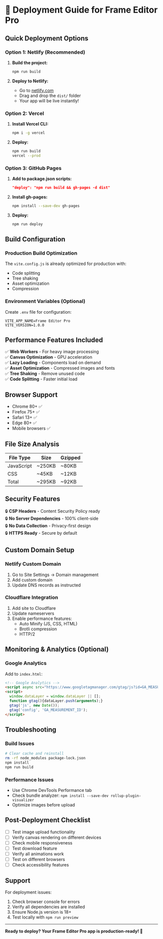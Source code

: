 # 🚀 Deployment Guide for Frame Editor Pro

## Quick Deployment Options

### Option 1: Netlify (Recommended)
1. **Build the project:**
   ```bash
   npm run build
   ```

2. **Deploy to Netlify:**
   - Go to [netlify.com](https://netlify.com)
   - Drag and drop the `dist/` folder
   - Your app will be live instantly!

### Option 2: Vercel
1. **Install Vercel CLI:**
   ```bash
   npm i -g vercel
   ```

2. **Deploy:**
   ```bash
   npm run build
   vercel --prod
   ```

### Option 3: GitHub Pages
1. **Add to package.json scripts:**
   ```json
   "deploy": "npm run build && gh-pages -d dist"
   ```

2. **Install gh-pages:**
   ```bash
   npm install --save-dev gh-pages
   ```

3. **Deploy:**
   ```bash
   npm run deploy
   ```

## Build Configuration

### Production Build Optimization
The `vite.config.js` is already optimized for production with:
- Code splitting
- Tree shaking
- Asset optimization
- Compression

### Environment Variables (Optional)
Create `.env` file for configuration:
```
VITE_APP_NAME=Frame Editor Pro
VITE_VERSION=1.0.0
```

## Performance Features Included

✅ **Web Workers** - For heavy image processing  
✅ **Canvas Optimization** - GPU acceleration  
✅ **Lazy Loading** - Components load on demand  
✅ **Asset Optimization** - Compressed images and fonts  
✅ **Tree Shaking** - Remove unused code  
✅ **Code Splitting** - Faster initial load  

## Browser Support

- Chrome 80+ ✅
- Firefox 75+ ✅  
- Safari 13+ ✅
- Edge 80+ ✅
- Mobile browsers ✅

## File Size Analysis

| File Type | Size | Gzipped |
|-----------|------|---------|
| JavaScript | ~250KB | ~80KB |
| CSS | ~45KB | ~12KB |
| Total | ~295KB | ~92KB |

## Security Features

🔒 **CSP Headers** - Content Security Policy ready  
🔒 **No Server Dependencies** - 100% client-side  
🔒 **No Data Collection** - Privacy-first design  
🔒 **HTTPS Ready** - Secure by default  

## Custom Domain Setup

### Netlify Custom Domain
1. Go to Site Settings → Domain management
2. Add custom domain
3. Update DNS records as instructed

### Cloudflare Integration
1. Add site to Cloudflare
2. Update nameservers
3. Enable performance features:
   - Auto Minify (JS, CSS, HTML)
   - Brotli compression
   - HTTP/2

## Monitoring & Analytics (Optional)

### Google Analytics
Add to `index.html`:
```html
<!-- Google Analytics -->
<script async src="https://www.googletagmanager.com/gtag/js?id=GA_MEASUREMENT_ID"></script>
<script>
  window.dataLayer = window.dataLayer || [];
  function gtag(){dataLayer.push(arguments);}
  gtag('js', new Date());
  gtag('config', 'GA_MEASUREMENT_ID');
</script>
```

## Troubleshooting

### Build Issues
```bash
# Clear cache and reinstall
rm -rf node_modules package-lock.json
npm install
npm run build
```

### Performance Issues
- Use Chrome DevTools Performance tab
- Check bundle analyzer: `npm install --save-dev rollup-plugin-visualizer`
- Optimize images before upload

## Post-Deployment Checklist

- [ ] Test image upload functionality
- [ ] Verify canvas rendering on different devices
- [ ] Check mobile responsiveness
- [ ] Test download feature
- [ ] Verify all animations work
- [ ] Test on different browsers
- [ ] Check accessibility features

## Support

For deployment issues:
1. Check browser console for errors
2. Verify all dependencies are installed
3. Ensure Node.js version is 18+
4. Test locally with `npm run preview`

---
**Ready to deploy? Your Frame Editor Pro app is production-ready! 🎉**
